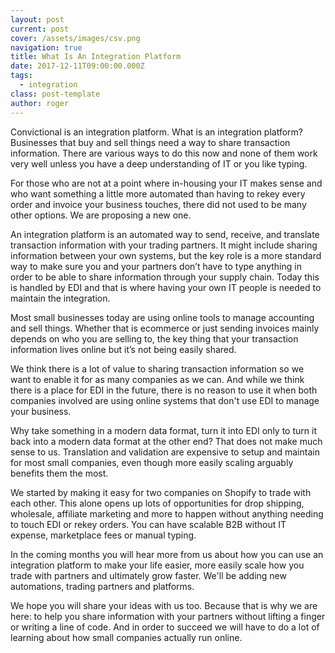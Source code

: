```yaml
---
layout: post
current: post
cover: /assets/images/csv.png
navigation: true
title: What Is An Integration Platform
date: 2017-12-11T09:00:00.000Z
tags:
  - integration
class: post-template
author: roger
---
```


Convictional is an integration platform. What is an integration platform? Businesses that buy and sell things need a way to share transaction information. There are various ways to do this now and none of them work very well unless you have a deep understanding of IT or you like typing.

For those who are not at a point where in-housing your IT makes sense and who want something a little more automated than having to rekey every order and invoice your business touches, there did not used to be many other options. We are proposing a new one.

An integration platform is an automated way to send, receive, and translate transaction information with your trading partners. It might include sharing information between your own systems, but the key role is a more standard way to make sure you and your partners don’t have to type anything in order to be able to share information through your supply chain. Today this is handled by EDI and that is where having your own IT people is needed to maintain the integration.

Most small businesses today are using online tools to manage accounting and sell things. Whether that is ecommerce or just sending invoices mainly depends on who you are selling to, the key thing that your transaction information lives online but it’s not being easily shared.

We think there is a lot of value to sharing transaction information so we want to enable it for as many companies as we can. And while we think there is a place for EDI in the future, there is no reason to use it when both companies involved are using online systems that don't use EDI to manage your business.

Why take something in a modern data format, turn it into EDI only to turn it back into a modern data format at the other end? That does not make much sense to us. Translation and validation are expensive to setup and maintain for most small companies, even though more easily scaling arguably benefits them the most.

We started by making it easy for two companies on Shopify to trade with each other. This alone opens up lots of opportunities for drop shipping, wholesale, affiliate marketing and more to happen without anything needing to touch EDI or rekey orders. You can have scalable B2B without IT expense, marketplace fees or manual typing.

In the coming months you will hear more from us about how you can use an integration platform to make your life easier, more easily scale how you trade with partners and ultimately grow faster. We'll be adding new automations, trading partners and platforms.

We hope you will share your ideas with us too. Because that is why we are here: to help you share information with your partners without lifting a finger or writing a line of code. And in order to succeed we will have to do a lot of learning about how small companies actually run online.